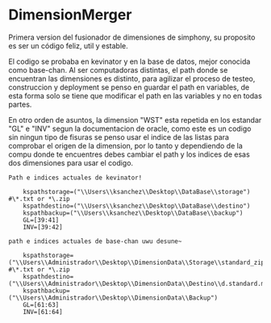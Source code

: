 # DimensionMerger
Primera version del fusionador de dimensiones de simphony, su proposito es ser un código feliz, util y estable.

El codigo se probaba en kevinator y en la base de datos, mejor conocida como base-chan.
Al ser computadoras distintas, el path donde se encuentran las dimensiones es distinto,
para agilizar el proceso de testeo, construccion y deployment se penso en guardar el path en variables,
de esta forma solo se tiene que modificar el path en las variables y no en todas partes.

En otro orden de asuntos, la dimension "WST" esta repetida en los estandar "GL" e "INV" segun la documentacion de oracle,
como este es un codigo sin ningun tipo de fisuras se penso usar el indice de las listas para comprobar el origen de la dimension,
por lo tanto y dependiendo de la compu donde te encuentres debes cambiar el path y los indices de esas dos dimensiones para usar el codigo.

    Path e indices actuales de kevinator!

        kspathstorage=("\\Users\\ksanchez\\Desktop\\DataBase\\storage") #\*.txt or *\.zip
        kspathdestino=("\\Users\\ksanchez\\Desktop\\DataBase\\destino")
        kspathbackup=("\\Users\\ksanchez\\Desktop\\DataBase\\backup")
        GL=[39:41]
        INV=[39:42]

    path e indices actuales de base-chan uwu desune~

        kspathstorage=("\\Users\\Administrador\\Desktop\\DimensionData\\Storage\\standard_zip") #\*.txt or *\.zip
        kspathdestino=("\\Users\\Administrador\\Desktop\\DimensionData\\Destino\\d.standard.merged")
        kspathbackup=("\\Users\\Administrador\\Desktop\\DimensionData\\Backup")
        GL=[61:63]
        INV=[61:64]